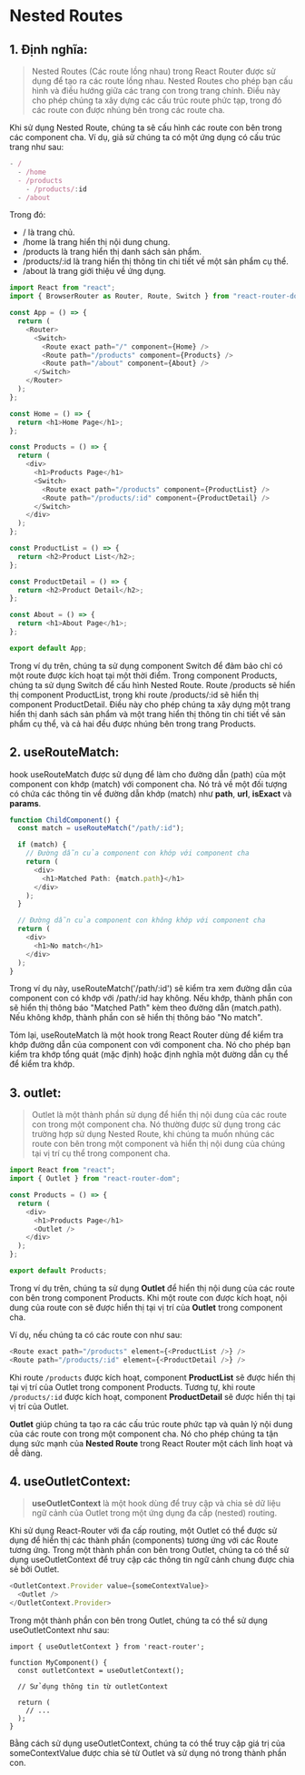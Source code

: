 # Nested Routes

## 1. Định nghĩa:

> Nested Routes (Các route lồng nhau) trong React Router được sử dụng để tạo ra các route lồng nhau. Nested Routes cho phép bạn cấu hình và điều hướng giữa các trang con trong trang chính. Điều này cho phép chúng ta xây dựng các cấu trúc route phức tạp, trong đó các route con được nhúng bên trong các route cha.

Khi sử dụng Nested Route, chúng ta sẽ cấu hình các route con bên trong các component cha. Ví dụ, giả sử chúng ta có một ứng dụng có cấu trúc trang như sau:

```ts
- /
  - /home
  - /products
    - /products/:id
  - /about
```

Trong đó:

- / là trang chủ.
- /home là trang hiển thị nội dung chung.
- /products là trang hiển thị danh sách sản phẩm.
- /products/:id là trang hiển thị thông tin chi tiết về một sản phẩm cụ thể.
- /about là trang giới thiệu về ứng dụng.

```ts
import React from "react";
import { BrowserRouter as Router, Route, Switch } from "react-router-dom";

const App = () => {
  return (
    <Router>
      <Switch>
        <Route exact path="/" component={Home} />
        <Route path="/products" component={Products} />
        <Route path="/about" component={About} />
      </Switch>
    </Router>
  );
};

const Home = () => {
  return <h1>Home Page</h1>;
};

const Products = () => {
  return (
    <div>
      <h1>Products Page</h1>
      <Switch>
        <Route exact path="/products" component={ProductList} />
        <Route path="/products/:id" component={ProductDetail} />
      </Switch>
    </div>
  );
};

const ProductList = () => {
  return <h2>Product List</h2>;
};

const ProductDetail = () => {
  return <h2>Product Detail</h2>;
};

const About = () => {
  return <h1>About Page</h1>;
};

export default App;
```

Trong ví dụ trên, chúng ta sử dụng component Switch để đảm bảo chỉ có một route được kích hoạt tại một thời điểm. Trong component Products, chúng ta sử dụng Switch để cấu hình Nested Route. Route /products sẽ hiển thị component ProductList, trong khi route /products/:id sẽ hiển thị component ProductDetail. Điều này cho phép chúng ta xây dựng một trang hiển thị danh sách sản phẩm và một trang hiển thị thông tin chi tiết về sản phẩm cụ thể, và cả hai đều được nhúng bên trong trang Products.

## 2. useRouteMatch:

hook useRouteMatch được sử dụng để làm cho đường dẫn (path) của một component con khớp (match) với component cha. Nó trả về một đối tượng có chứa các thông tin về đường dẫn khớp (match) như **path**, **url**, **isExact** và **params**.

```ts
function ChildComponent() {
  const match = useRouteMatch("/path/:id");

  if (match) {
    // Đường dẫn của component con khớp với component cha
    return (
      <div>
        <h1>Matched Path: {match.path}</h1>
      </div>
    );
  }

  // Đường dẫn của component con không khớp với component cha
  return (
    <div>
      <h1>No match</h1>
    </div>
  );
}
```

Trong ví dụ này, useRouteMatch('/path/:id') sẽ kiểm tra xem đường dẫn của component con có khớp với /path/:id hay không. Nếu khớp, thành phần con sẽ hiển thị thông báo "Matched Path" kèm theo đường dẫn (match.path). Nếu không khớp, thành phần con sẽ hiển thị thông báo "No match".

Tóm lại, useRouteMatch là một hook trong React Router dùng để kiểm tra khớp đường dẫn của component con với component cha. Nó cho phép bạn kiểm tra khớp tổng quát (mặc định) hoặc định nghĩa một đường dẫn cụ thể để kiểm tra khớp.

## 3. outlet:

> Outlet là một thành phần sử dụng để hiển thị nội dung của các route con trong một component cha. Nó thường được sử dụng trong các trường hợp sử dụng Nested Route, khi chúng ta muốn nhúng các route con bên trong một component và hiển thị nội dung của chúng tại vị trí cụ thể trong component cha.

```ts
import React from "react";
import { Outlet } from "react-router-dom";

const Products = () => {
  return (
    <div>
      <h1>Products Page</h1>
      <Outlet />
    </div>
  );
};

export default Products;
```

Trong ví dụ trên, chúng ta sử dụng **Outlet** để hiển thị nội dung của các route con bên trong component Products. Khi một route con được kích hoạt, nội dung của route con sẽ được hiển thị tại vị trí của **Outlet** trong component cha.

Ví dụ, nếu chúng ta có các route con như sau:

```ts
<Route exact path="/products" element={<ProductList />} />
<Route path="/products/:id" element={<ProductDetail />} />
```

Khi route `/products` được kích hoạt, component **ProductList** sẽ được hiển thị tại vị trí của Outlet trong component Products. Tương tự, khi route `/products/:id` được kích hoạt, component **ProductDetail** sẽ được hiển thị tại vị trí của Outlet.

**Outlet** giúp chúng ta tạo ra các cấu trúc route phức tạp và quản lý nội dung của các route con trong một component cha. Nó cho phép chúng ta tận dụng sức mạnh của **Nested Route** trong React Router một cách linh hoạt và dễ dàng.

## 4. useOutletContext:

> **useOutletContext** là một hook dùng để truy cập và chia sẻ dữ liệu ngữ cảnh của Outlet trong một ứng dụng đa cấp (nested) routing.

Khi sử dụng React-Router với đa cấp routing, một Outlet có thể được sử dụng để hiển thị các thành phần (components) tương ứng với các Route tương ứng. Trong một thành phần con bên trong Outlet, chúng ta có thể sử dụng useOutletContext để truy cập các thông tin ngữ cảnh chung được chia sẻ bởi Outlet.

```ts
<OutletContext.Provider value={someContextValue}>
  <Outlet />
</OutletContext.Provider>
```

Trong một thành phần con bên trong Outlet, chúng ta có thể sử dụng useOutletContext như sau:

```
import { useOutletContext } from 'react-router';

function MyComponent() {
  const outletContext = useOutletContext();

  // Sử dụng thông tin từ outletContext

  return (
    // ...
  );
}
```

Bằng cách sử dụng useOutletContext, chúng ta có thể truy cập giá trị của someContextValue được chia sẻ từ Outlet và sử dụng nó trong thành phần con.
